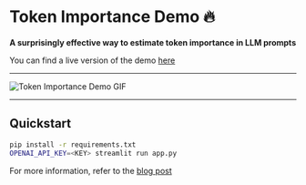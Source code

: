 # Token Importance Demo 🔥

**A surprisingly effective way to estimate token importance in LLM prompts**

You can find a live version of the demo [here](https://heatmap.demos.watchful.io/)

---

![Token Importance Demo GIF](https://github.com/Watchfulio/heatmap-demo/assets/1537245/ab675820-50e3-4b77-b833-3b9e2f934fea)

---

## Quickstart

```bash
pip install -r requirements.txt
OPENAI_API_KEY=<KEY> streamlit run app.py
```

For more information, refer to the [blog post](https://watchful.io)
